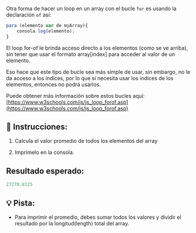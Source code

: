 Otra forma de hacer un loop en un array con el bucle `for` es usando la declaración `of` así:


```js
para (elemento var de myArray){
    consola.log(elemento);
}
```

El loop for-of le brinda acceso directo a los elementos (como se ve arriba), sin tener que usar el formato array[index] para acceder al valor de un elemento.

Eso hace que este tipo de bucle sea más simple de usar, sin embargo, no le da acceso a los índices, por lo que si necesita usar los índices de los elementos, entonces no podrá usarlos.

Puede obtener más información sobre estos bucles aquí:[https://www.w3schools.com/js/js_loop_forof.asp](https://www.w3schools.com/js/js_loop_forof.asp)

## 📝 Instrucciones:

1. Calcula el valor promedio de todos los elementos del array

2. Imprímelo en la consola.

## Resultado esperado:

```js
27278.8125
```

## 💡 Pista:

+ Para imprimir el promedio, debes sumar todos los valores y dividir el resultado por la longitud(length) total del array.

